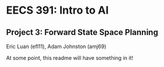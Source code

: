 # EECS 391: Intro to AI 
## Project 3: Forward State Space Planning
Eric Luan (efl11), Adam Johnston (amj69)

At some point, this readme will have something in it!
